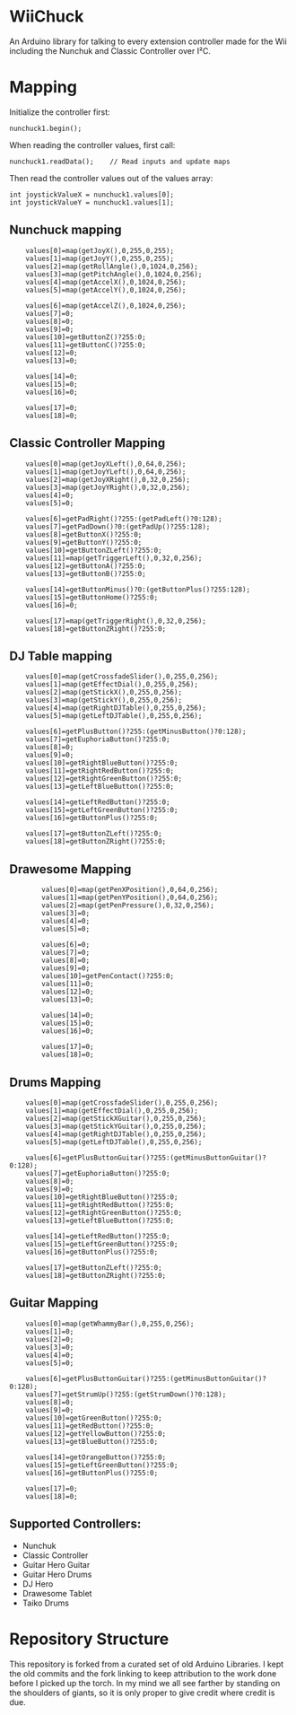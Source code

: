 # WiiChuck
An Arduino library for talking to every extension controller made for the Wii including the Nunchuk and Classic Controller over I²C.

# Mapping

Initialize the controller first:

```
nunchuck1.begin();
```

When reading the controller values, first call:

```
nunchuck1.readData();    // Read inputs and update maps
```

Then read the controller values out of the values array:

```
int joystickValueX = nunchuck1.values[0];
int joystickValueY = nunchuck1.values[1];
```

## Nunchuck mapping

```
	values[0]=map(getJoyX(),0,255,0,255);
	values[1]=map(getJoyY(),0,255,0,255);
	values[2]=map(getRollAngle(),0,1024,0,256);
	values[3]=map(getPitchAngle(),0,1024,0,256);
	values[4]=map(getAccelX(),0,1024,0,256);
	values[5]=map(getAccelY(),0,1024,0,256);

	values[6]=map(getAccelZ(),0,1024,0,256);
	values[7]=0;
	values[8]=0;
	values[9]=0;
	values[10]=getButtonZ()?255:0;
	values[11]=getButtonC()?255:0;
	values[12]=0;
	values[13]=0;

	values[14]=0;
	values[15]=0;
	values[16]=0;

	values[17]=0;
	values[18]=0;
```

## Classic Controller Mapping

```
	values[0]=map(getJoyXLeft(),0,64,0,256);
	values[1]=map(getJoyYLeft(),0,64,0,256);
	values[2]=map(getJoyXRight(),0,32,0,256);
	values[3]=map(getJoyYRight(),0,32,0,256);
	values[4]=0;
	values[5]=0;

	values[6]=getPadRight()?255:(getPadLeft()?0:128);
	values[7]=getPadDown()?0:(getPadUp()?255:128);
	values[8]=getButtonX()?255:0;
	values[9]=getButtonY()?255:0;
	values[10]=getButtonZLeft()?255:0;
	values[11]=map(getTriggerLeft(),0,32,0,256);
	values[12]=getButtonA()?255:0;
	values[13]=getButtonB()?255:0;

	values[14]=getButtonMinus()?0:(getButtonPlus()?255:128);
	values[15]=getButtonHome()?255:0;
	values[16]=0;

	values[17]=map(getTriggerRight(),0,32,0,256);
	values[18]=getButtonZRight()?255:0;
```

## DJ Table mapping

```
	values[0]=map(getCrossfadeSlider(),0,255,0,256);
	values[1]=map(getEffectDial(),0,255,0,256);
	values[2]=map(getStickX(),0,255,0,256);
	values[3]=map(getStickY(),0,255,0,256);
	values[4]=map(getRightDJTable(),0,255,0,256);
	values[5]=map(getLeftDJTable(),0,255,0,256);

	values[6]=getPlusButton()?255:(getMinusButton()?0:128);
	values[7]=getEuphoriaButton()?255:0;
	values[8]=0;
	values[9]=0;
	values[10]=getRightBlueButton()?255:0;
	values[11]=getRightRedButton()?255:0;
	values[12]=getRightGreenButton()?255:0;
	values[13]=getLeftBlueButton()?255:0;

	values[14]=getLeftRedButton()?255:0;
	values[15]=getLeftGreenButton()?255:0;
	values[16]=getButtonPlus()?255:0;

	values[17]=getButtonZLeft()?255:0;
	values[18]=getButtonZRight()?255:0;
```

## Drawesome Mapping

```
		values[0]=map(getPenXPosition(),0,64,0,256);
		values[1]=map(getPenYPosition(),0,64,0,256);
		values[2]=map(getPenPressure(),0,32,0,256);
		values[3]=0;
		values[4]=0;
		values[5]=0;

		values[6]=0;
		values[7]=0;
		values[8]=0;
		values[9]=0;
		values[10]=getPenContact()?255:0;
		values[11]=0;
		values[12]=0;
		values[13]=0;

		values[14]=0;
		values[15]=0;
		values[16]=0;

		values[17]=0;
		values[18]=0;
```

## Drums Mapping

```
	values[0]=map(getCrossfadeSlider(),0,255,0,256);
	values[1]=map(getEffectDial(),0,255,0,256);
	values[2]=map(getStickXGuitar(),0,255,0,256);
	values[3]=map(getStickYGuitar(),0,255,0,256);
	values[4]=map(getRightDJTable(),0,255,0,256);
	values[5]=map(getLeftDJTable(),0,255,0,256);

	values[6]=getPlusButtonGuitar()?255:(getMinusButtonGuitar()?0:128);
	values[7]=getEuphoriaButton()?255:0;
	values[8]=0;
	values[9]=0;
	values[10]=getRightBlueButton()?255:0;
	values[11]=getRightRedButton()?255:0;
	values[12]=getRightGreenButton()?255:0;
	values[13]=getLeftBlueButton()?255:0;

	values[14]=getLeftRedButton()?255:0;
	values[15]=getLeftGreenButton()?255:0;
	values[16]=getButtonPlus()?255:0;

	values[17]=getButtonZLeft()?255:0;
	values[18]=getButtonZRight()?255:0;
```

## Guitar Mapping

```
	values[0]=map(getWhammyBar(),0,255,0,256);
	values[1]=0;
	values[2]=0;
	values[3]=0;
	values[4]=0;
	values[5]=0;

	values[6]=getPlusButtonGuitar()?255:(getMinusButtonGuitar()?0:128);
	values[7]=getStrumUp()?255:(getStrumDown()?0:128);
	values[8]=0;
	values[9]=0;
	values[10]=getGreenButton()?255:0;
	values[11]=getRedButton()?255:0;
	values[12]=getYellowButton()?255:0;
	values[13]=getBlueButton()?255:0;

	values[14]=getOrangeButton()?255:0;
	values[15]=getLeftGreenButton()?255:0;
	values[16]=getButtonPlus()?255:0;

	values[17]=0;
	values[18]=0;
```



## Supported Controllers:

* Nunchuk
* Classic Controller
* Guitar Hero Guitar
* Guitar Hero Drums
* DJ Hero
* Drawesome Tablet
* Taiko Drums

# Repository Structure 
This repository is forked from a curated set of old Arduino Libraries. I kept the old commits and the fork linking to keep attribution to the work done before I picked up the torch. In my mind we all see farther by standing on the shoulders of giants, so it is only proper to give credit where credit is due.


